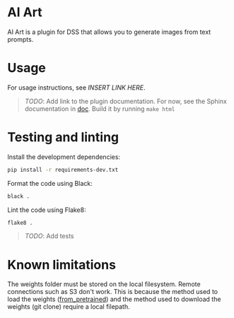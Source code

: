 # AI Art
AI Art is a plugin for DSS that allows you to generate images from text prompts.

# Usage
For usage instructions, see *INSERT LINK HERE*.

> *TODO*: Add link to the plugin documentation. For now, see the Sphinx
  documentation in [doc](doc). Build it by running `make html`

# Testing and linting
Install the development dependencies:
```bash
pip install -r requirements-dev.txt
```

Format the code using Black:
```bash
black .
```

Lint the code using Flake8:
```bash
flake8 .
```

> *TODO*: Add tests

# Known limitations
The weights folder must be stored on the local filesystem. Remote connections
such as S3 don't work. This is because the method used to load the weights
([from_pretrained]) and the method used to download the weights (git clone)
require a local filepath.

[from_pretrained]: https://huggingface.co/docs/diffusers/v0.6.0/en/api/diffusion_pipeline#diffusers.DiffusionPipeline.from_pretrained
